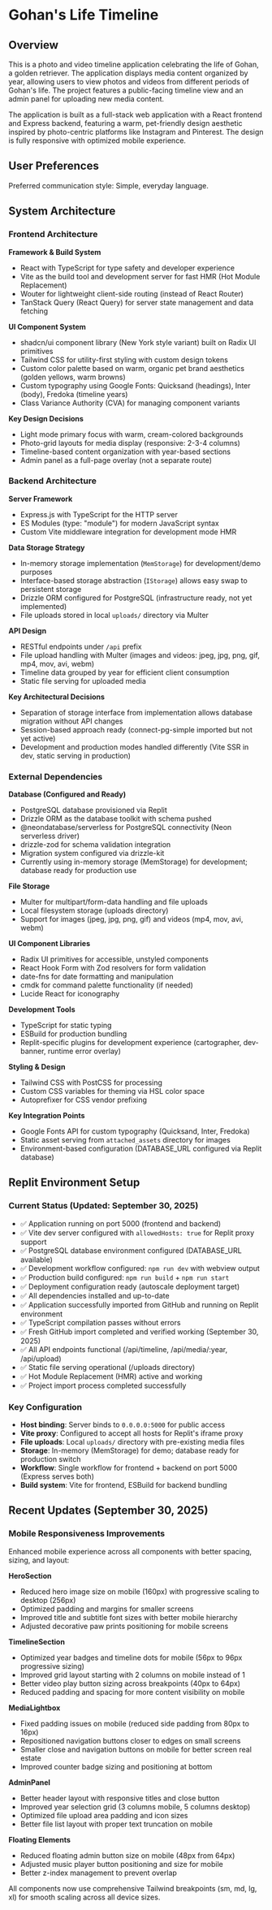# Gohan's Life Timeline

## Overview

This is a photo and video timeline application celebrating the life of Gohan, a golden retriever. The application displays media content organized by year, allowing users to view photos and videos from different periods of Gohan's life. The project features a public-facing timeline view and an admin panel for uploading new media content.

The application is built as a full-stack web application with a React frontend and Express backend, featuring a warm, pet-friendly design aesthetic inspired by photo-centric platforms like Instagram and Pinterest. The design is fully responsive with optimized mobile experience.

## User Preferences

Preferred communication style: Simple, everyday language.

## System Architecture

### Frontend Architecture

**Framework & Build System**
- React with TypeScript for type safety and developer experience
- Vite as the build tool and development server for fast HMR (Hot Module Replacement)
- Wouter for lightweight client-side routing (instead of React Router)
- TanStack Query (React Query) for server state management and data fetching

**UI Component System**
- shadcn/ui component library (New York style variant) built on Radix UI primitives
- Tailwind CSS for utility-first styling with custom design tokens
- Custom color palette based on warm, organic pet brand aesthetics (golden yellows, warm browns)
- Custom typography using Google Fonts: Quicksand (headings), Inter (body), Fredoka (timeline years)
- Class Variance Authority (CVA) for managing component variants

**Key Design Decisions**
- Light mode primary focus with warm, cream-colored backgrounds
- Photo-grid layouts for media display (responsive: 2-3-4 columns)
- Timeline-based content organization with year-based sections
- Admin panel as a full-page overlay (not a separate route)

### Backend Architecture

**Server Framework**
- Express.js with TypeScript for the HTTP server
- ES Modules (type: "module") for modern JavaScript syntax
- Custom Vite middleware integration for development mode HMR

**Data Storage Strategy**
- In-memory storage implementation (`MemStorage`) for development/demo purposes
- Interface-based storage abstraction (`IStorage`) allows easy swap to persistent storage
- Drizzle ORM configured for PostgreSQL (infrastructure ready, not yet implemented)
- File uploads stored in local `uploads/` directory via Multer

**API Design**
- RESTful endpoints under `/api` prefix
- File upload handling with Multer (images and videos: jpeg, jpg, png, gif, mp4, mov, avi, webm)
- Timeline data grouped by year for efficient client consumption
- Static file serving for uploaded media

**Key Architectural Decisions**
- Separation of storage interface from implementation allows database migration without API changes
- Session-based approach ready (connect-pg-simple imported but not yet active)
- Development and production modes handled differently (Vite SSR in dev, static serving in production)

### External Dependencies

**Database (Configured and Ready)**
- PostgreSQL database provisioned via Replit
- Drizzle ORM as the database toolkit with schema pushed
- @neondatabase/serverless for PostgreSQL connectivity (Neon serverless driver)
- drizzle-zod for schema validation integration
- Migration system configured via drizzle-kit
- Currently using in-memory storage (MemStorage) for development; database ready for production use

**File Storage**
- Multer for multipart/form-data handling and file uploads
- Local filesystem storage (uploads directory)
- Support for images (jpeg, jpg, png, gif) and videos (mp4, mov, avi, webm)

**UI Component Libraries**
- Radix UI primitives for accessible, unstyled components
- React Hook Form with Zod resolvers for form validation
- date-fns for date formatting and manipulation
- cmdk for command palette functionality (if needed)
- Lucide React for iconography

**Development Tools**
- TypeScript for static typing
- ESBuild for production bundling
- Replit-specific plugins for development experience (cartographer, dev-banner, runtime error overlay)

**Styling & Design**
- Tailwind CSS with PostCSS for processing
- Custom CSS variables for theming via HSL color space
- Autoprefixer for CSS vendor prefixing

**Key Integration Points**
- Google Fonts API for custom typography (Quicksand, Inter, Fredoka)
- Static asset serving from `attached_assets` directory for images
- Environment-based configuration (DATABASE_URL configured via Replit database)

## Replit Environment Setup

### Current Status (Updated: September 30, 2025)
- ✅ Application running on port 5000 (frontend and backend)
- ✅ Vite dev server configured with `allowedHosts: true` for Replit proxy support
- ✅ PostgreSQL database environment configured (DATABASE_URL available)
- ✅ Development workflow configured: `npm run dev` with webview output
- ✅ Production build configured: `npm run build` + `npm run start`
- ✅ Deployment configuration ready (autoscale deployment target)
- ✅ All dependencies installed and up-to-date
- ✅ Application successfully imported from GitHub and running on Replit environment
- ✅ TypeScript compilation passes without errors
- ✅ Fresh GitHub import completed and verified working (September 30, 2025)
- ✅ All API endpoints functional (/api/timeline, /api/media/:year, /api/upload)
- ✅ Static file serving operational (/uploads directory)
- ✅ Hot Module Replacement (HMR) active and working
- ✅ Project import process completed successfully

### Key Configuration
- **Host binding**: Server binds to `0.0.0.0:5000` for public access
- **Vite proxy**: Configured to accept all hosts for Replit's iframe proxy
- **File uploads**: Local `uploads/` directory with pre-existing media files
- **Storage**: In-memory (MemStorage) for demo; database ready for production switch
- **Workflow**: Single workflow for frontend + backend on port 5000 (Express serves both)
- **Build system**: Vite for frontend, ESBuild for backend bundling

## Recent Updates (September 30, 2025)

### Mobile Responsiveness Improvements
Enhanced mobile experience across all components with better spacing, sizing, and layout:

**HeroSection**
- Reduced hero image size on mobile (160px) with progressive scaling to desktop (256px)
- Optimized padding and margins for smaller screens
- Improved title and subtitle font sizes with better mobile hierarchy
- Adjusted decorative paw prints positioning for mobile screens

**TimelineSection**
- Optimized year badges and timeline dots for mobile (56px to 96px progressive sizing)
- Improved grid layout starting with 2 columns on mobile instead of 1
- Better video play button sizing across breakpoints (40px to 64px)
- Reduced padding and spacing for more content visibility on mobile

**MediaLightbox**
- Fixed padding issues on mobile (reduced side padding from 80px to 16px)
- Repositioned navigation buttons closer to edges on small screens
- Smaller close and navigation buttons on mobile for better screen real estate
- Improved counter badge sizing and positioning at bottom

**AdminPanel**
- Better header layout with responsive titles and close button
- Improved year selection grid (3 columns mobile, 5 columns desktop)
- Optimized file upload area padding and icon sizes
- Better file list layout with proper text truncation on mobile

**Floating Elements**
- Reduced floating admin button size on mobile (48px from 64px)
- Adjusted music player button positioning and size for mobile
- Better z-index management to prevent overlap

All components now use comprehensive Tailwind breakpoints (sm, md, lg, xl) for smooth scaling across all device sizes.